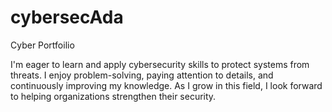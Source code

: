 # cybersecAda
Cyber Portfoilio

I'm eager to learn and apply cybersecurity skills to protect systems from threats. I enjoy problem-solving, paying attention to details, and continuously improving my knowledge. As I grow in this field, I look forward to helping organizations strengthen their security.
